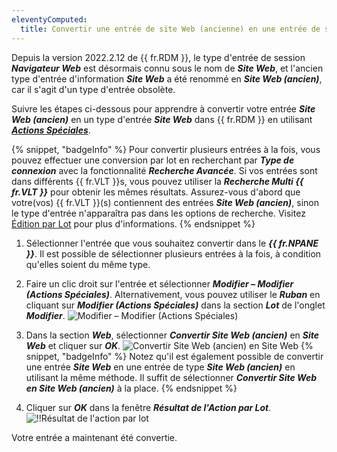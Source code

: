 ```yaml
---
eleventyComputed:
  title: Convertir une entrée de site Web (ancienne) en une entrée de site Web
---
```

Depuis la version 2022.2.12 de {{ fr.RDM }}, le type d'entrée de session ***Navigateur Web*** est désormais connu sous le nom de ***Site Web***, et l'ancien type d'entrée d'information ***Site Web*** a été renommé en ***Site Web (ancien)***, car il s'agit d'un type d'entrée obsolète.

Suivre les étapes ci-dessous pour apprendre à convertir votre entrée ***Site Web (ancien)*** en un type d'entrée ***Site Web*** dans {{ fr.RDM }} en utilisant [***Actions Spéciales***](/rdm/commands/edit/batch/edit-special-actions/).

{% snippet, "badgeInfo" %}
Pour convertir plusieurs entrées à la fois, vous pouvez effectuer une conversion par lot en recherchant par ***Type de connexion*** avec la fonctionnalité ***Recherche Avancée***. Si vos entrées sont dans différents {{ fr.VLT }}s, vous pouvez utiliser la ***Recherche Multi {{ fr.VLT }}*** pour obtenir les mêmes résultats. Assurez-vous d'abord que votre(vos) {{ fr.VLT }}(s) contiennent des entrées ***Site Web (ancien)***, sinon le type d'entrée n'apparaîtra pas dans les options de recherche. Visitez [Édition par Lot](/rdm/windows/commands/edit/batch/batch-edit/) pour plus d'informations.
{% endsnippet %}

1. Sélectionner l'entrée que vous souhaitez convertir dans le ***{{ fr.NPANE }}***. Il est possible de sélectionner plusieurs entrées à la fois, à condition qu'elles soient du même type.
1. Faire un clic droit sur l'entrée et sélectionner ***Modifier – Modifier (Actions Spéciales)***. Alternativement, vous pouvez utiliser le ***Ruban*** en cliquant sur ***Modifier (Actions Spéciales)*** dans la section ***Lot*** de l'onglet ***Modifier***.
![Modifier – Modifier (Actions Spéciales)](https://cdnweb.devolutions.net/docs/docs_en_kb_KB2076.png)
1. Dans la section ***Web***, sélectionner ***Convertir Site Web (ancien)*** en ***Site Web*** et cliquer sur ***OK***.
![Convertir Site Web (ancien) en Site Web](https://cdnweb.devolutions.net/docs/RDMW4045_2024_1.png)
{% snippet, "badgeInfo" %}
Notez qu'il est également possible de convertir une entrée ***Site Web*** en une entrée de type ***Site Web (ancien)*** en utilisant la même méthode. Il suffit de sélectionner ***Convertir Site Web en Site Web (ancien)*** à la place.
{% endsnippet %}

4. Cliquer sur ***OK*** dans la fenêtre ***Résultat de l'Action par Lot***.
![!!Résultat de l'action par lot](https://cdnweb.devolutions.net/docs/RDMW4047_2024_1.png)

Votre entrée a maintenant été convertie.

